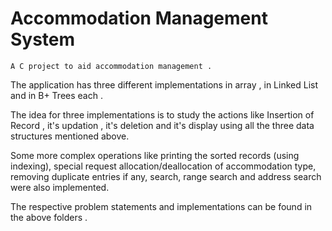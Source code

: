 
# Accommodation Management System

    A C project to aid accommodation management .
  
  The application has three different implementations in array , in Linked List and in B+ Trees each .  

The idea for three implementations is to study the actions like Insertion of Record , it's updation , it's deletion and it's display using all the three data structures mentioned above.  

Some more complex operations like printing the sorted records (using indexing), special request allocation/deallocation of accommodation type, removing duplicate entries if any, search, range search and address search were also implemented.

The respective problem statements and implementations can be found in the above folders . 

